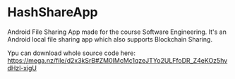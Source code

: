 # HashShareApp
Android File Sharing App made for the course Software Engineering. It's an Android local file sharing app which also supports Blockchain Sharing.

Ypu can download whole source code here: https://mega.nz/file/d2x3kSrB#ZM0IMcMc1qzeJTYo2ULFfoDR_Z4eKOz5hvdHzl-xigU
